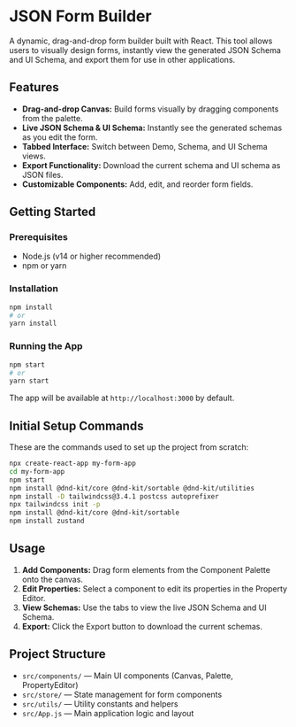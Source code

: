 # JSON Form Builder

A dynamic, drag-and-drop form builder built with React. This tool allows users to visually design forms, instantly view the generated JSON Schema and UI Schema, and export them for use in other applications.

## Features

- **Drag-and-drop Canvas:** Build forms visually by dragging components from the palette.
- **Live JSON Schema & UI Schema:** Instantly see the generated schemas as you edit the form.
- **Tabbed Interface:** Switch between Demo, Schema, and UI Schema views.
- **Export Functionality:** Download the current schema and UI schema as JSON files.
- **Customizable Components:** Add, edit, and reorder form fields.

## Getting Started

### Prerequisites
- Node.js (v14 or higher recommended)
- npm or yarn

### Installation
```bash
npm install
# or
yarn install
```

### Running the App
```bash
npm start
# or
yarn start
```
The app will be available at `http://localhost:3000` by default.

## Initial Setup Commands
These are the commands used to set up the project from scratch:

```bash
npx create-react-app my-form-app
cd my-form-app
npm start
npm install @dnd-kit/core @dnd-kit/sortable @dnd-kit/utilities
npm install -D tailwindcss@3.4.1 postcss autoprefixer
npx tailwindcss init -p
npm install @dnd-kit/core @dnd-kit/sortable
npm install zustand
```

## Usage
1. **Add Components:** Drag form elements from the Component Palette onto the canvas.
2. **Edit Properties:** Select a component to edit its properties in the Property Editor.
3. **View Schemas:** Use the tabs to view the live JSON Schema and UI Schema.
4. **Export:** Click the Export button to download the current schemas.

## Project Structure
- `src/components/` — Main UI components (Canvas, Palette, PropertyEditor)
- `src/store/` — State management for form components
- `src/utils/` — Utility constants and helpers
- `src/App.js` — Main application logic and layout
